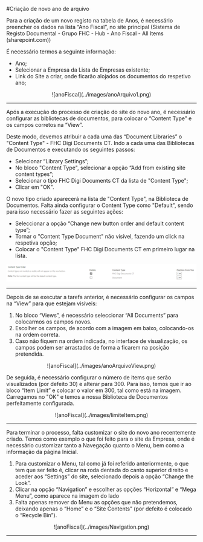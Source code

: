 #Criação de novo ano de arquivo

Para a criação de um novo registo na tabela de Anos, é necessário preencher os dados na lista “Ano Fiscal”, no site principal (Sistema de Registo Documental - Grupo FHC - Hub - Ano Fiscal - All Items (sharepoint.com))

É necessário termos a seguinte informação:

- Ano;
- Selecionar a Empresa da Lista de Empresas existente;
- Link do Site a criar, onde ficarão alojados os documentos do respetivo ano;

<center>![anoFiscal](../images/anoArquivo1.png)</center>

---

Após a execução do processo de criação do site do novo ano, é necessário configurar as bibliotecas de documentos, para colocar o “Content Type” e os campos corretos na “View”.

Deste modo, devemos atribuir a cada uma das “Document Libraries” o "Content Type" - FHC Digi Documents CT. Indo a cada uma das Bibliotecas de Documentos e executando os seguintes passos:

 - Selecionar “Library Settings”;
 - No bloco "Content Type", selecionar a opção “Add from existing site content types”;
 - Selecionar o tipo FHC Digi Documents CT da lista de "Content Type";
 - Clicar em "OK".

 O novo tipo criado aparecerá na lista de "Content Type", na Biblioteca de Documentos. Falta ainda configurar o Content Type como "Default", sendo para isso necessário fazer as seguintes ações:

 - Seleccionar a opção “Change new button order and default content type”;
 - Tornar o "Content Type Document" não visível, fazendo um click na respetiva opção; 
 - Colocar o "Content Type" FHC Digi Documents CT em primeiro lugar na lista.

![anoFiscal](../images/anoArquivo2.png)

--- 
Depois de se executar a tarefa anterior, é necessário configurar os campos na “View” para que estejam visíveis:

1. No bloco “Views”, é necessário seleccionar “All Documents” para colocarmos os campos novos.
2. Escolher os campos, de acordo com a imagem em baixo, colocando-os na ordem correta.
3. Caso não fiquem na ordem indicada, no interface de visualização, os campos podem ser arrastados de forma a ficarem na posição pretendida.

<center>![anoFiscal](../images/anoArquivoView.png)</center>

De seguida, é necessário configurar o número de items que serão visualizados (por defeito 30) e alterar para 300. Para isso, temos que ir ao bloco “Item Limit” e colocar o valor em 300, tal como está na imagem. Carregamos no "OK" e temos a nossa Biblioteca de Documentos perfeitamente configurada.

<center>![anoFiscal](../images/limiteItem.png)</center>

---

Para terminar o processo, falta customizar o site do novo ano recentemente criado. Temos como exemplo o que foi feito para o site da Empresa, onde é necessário customizar tanto a Navegação quanto o Menu, bem como a informação da página Inicial.

1. Para customizar o Menu, tal como já foi referido anteriormente, o que tem que ser feito é, clicar na roda dentada do canto superior direito e aceder aos “Settings” do site, selecionado depois a opção “Change the Look”.
2. Clicar na opção “Navigation” e escolher as opções “Horizontal” e “Mega Menu”, como aparece na imagem do lado
3. Falta apenas remover do Menu as opções que não pretendemos, deixando apenas o “Home” e o “Site Contents” (por defeito é colocado o “Recycle Bin”).

<center>![anoFiscal](../images/Navigation.png)</center>

---



